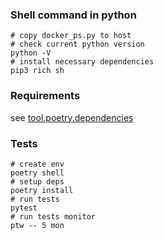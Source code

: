 ### Shell command in python

```shell
# copy docker_ps.py to host
# check current python version
python -V
# install necessary dependencies
pip3 rich sh  
```

### Requirements

see [tool.poetry.dependencies](pyproject.toml)


### Tests

```shell
# create env
poetry shell
# setup deps
poetry install
# run tests
pytest
# run tests monitor
ptw -- 5 mon
```
